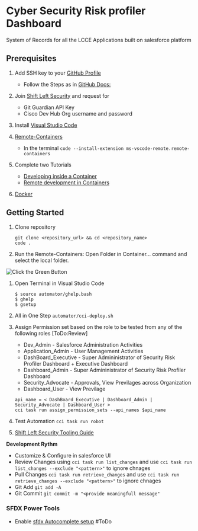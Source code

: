 # Cyber Security Risk profiler Dashboard

System of Records for all the LCCE Applications built on salesforce platform

## Prerequisites

1. Add SSH key to your [GitHub Profile](https://www-github.cisco.com/settings/keys)

    - Follow the Steps as in [GitHub Docs: ](https://docs.github.com/en/github/authenticating-to-github/adding-a-new-ssh-key-to-your-github-account)

1. Join [Shift Left Security](https://eurl.io/#L1zXw5q-Z) and request for

    - Git Guardian API Key
    - Cisco Dev Hub Org username and password

1. Install [Visual Studio Code](https://code.visualstudio.com/download)

1. [Remote-Containers](https://marketplace.visualstudio.com/items?itemName=ms-vscode-remote.remote-containers)

    - In the terminal `code --install-extension ms-vscode-remote.remote-containers`

1. Complete two Tutorials

    - [Developing inside a Container](https://code.visualstudio.com/docs/remote/containers)
    - [Remote development in Containers](https://code.visualstudio.com/docs/remote/containers-tutorial)

1. [Docker](https://www.docker.com/)

## Getting Started

1. Clone repository

    ```
    git clone <repository_url> && cd <repository_name>
    code .
    ```

1. Run the Remote-Containers: Open Folder in Container... command and select the local folder.

![Click the Green Button](https://code.visualstudio.com/assets/docs/remote/containers-tutorial/remote-status-bar.png)

1. Open Terminal in Visual Studio Code

    ```
    $ source automator/ghelp.bash
    $ ghelp
    $ gsetup
    ```

1. All in One Step `automator/cci-deploy.sh`

1. Assign Permission set based on the role to be tested from any of the following roles [ToDo:Review]

    - Dev_Admin - Salesforce Administration Activities
    - Application_Admin - User Management Activities
    - DashBoard_Executive - Super Admininistrator of Security Risk Profiler Dashboard + Executive Dashboard
    - Dashboard_Admin - Super Admininistrator of Security Risk Profiler Dashboard
    - Security_Advocate - Approvals, View Previlages across Organization
    - Dashboard_User - View Previlage

    ```
    api_name = < DashBoard_Executive | Dashboard_Admin | Security_Advocate | Dashboard_User >
    cci task run assign_permission_sets --api_names $api_name
    ```

1. Test Automation `cci task run robot`

1. [Shift Left Security Tooling Guide](SLS.md)

**Development Rythm**

-   Customize & Configure in salesforce UI
-   Review Changes using `cci task run list_changes` and use `cci task run list_changes --exclude "<pattern>"` to ignore chnages
-   Pull Changes `cci task run retrieve_changes` and use `cci task run retrieve_changes --exclude "<pattern>"` to ignore chnages
-   Git Add `git add -A`
-   Git Commit `git commit -m "<provide meaningfull message"`

### SFDX Power Tools

-   Enable [sfdx Autocomplete setup]() #ToDo
